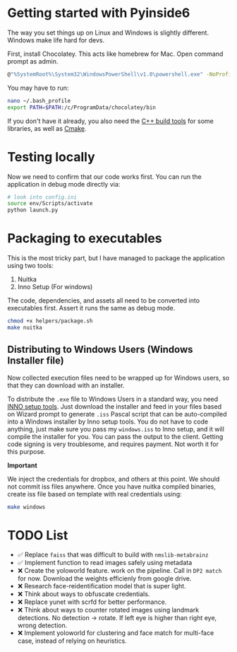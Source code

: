 # Getting started with Pyinside6

The way you set things up on Linux and Windows is slightly different. Windows make life hard for devs.

First, install Chocolatey. This acts like homebrew for Mac. Open command prompt as admin.

```bash
@"%SystemRoot%\System32\WindowsPowerShell\v1.0\powershell.exe" -NoProfile -InputFormat None -ExecutionPolicy Bypass -Command "[System.Net.ServicePointManager]::SecurityProtocol = 3072; iex ((New-Object System.Net.WebClient).DownloadString('https://community.chocolatey.org/install.ps1'))" && SET "PATH=%PATH%;%ALLUSERSPROFILE%\chocolatey\bin"
```

You may have to run:

```bash
nano ~/.bash_profile
export PATH=$PATH:/c/ProgramData/chocolatey/bin
```

If you don't have it already, you also need the [C++ build tools](https://visualstudio.microsoft.com/visual-cpp-build-tools/) for some libraries, as well as [Cmake](https://cmake.org/download/).


# Testing locally

Now we need to confirm that our code works first. You can run the application in debug mode directly via:

```bash
# look into config.ini 
source env/Scripts/activate
python launch.py
```

# Packaging to executables

This is the most tricky part, but I have managed to package the application using two tools:

1. Nuitka
2. Inno Setup (For windows)

The code, dependencies, and assets all need to be converted into executables first. Assert it runs the same as debug mode.

```bash
chmod +x helpers/package.sh
make nuitka
```

## Distributing to Windows Users (Windows Installer file)

Now collected execution files need to be wrapped up for Windows users, so that they can download with an installer.

To distribute the `.exe` file to Windows Users in a standard way, you need [INNO setup tools](https://jrsoftware.org/isdl.php). Just download the installer and feed in your files based on Wizard prompt to generate `.iss` Pascal script that can be auto-compiled into a Windows installer by Inno setup tools. You do not have to code anything, just make sure you pass my `windows.iss` to Inno setup, and it will compile the installer for you. You can pass the output to the client. Getting code signing is very troublesome, and requires payment. Not worth it for this purpose.


**Important**

We inject the credentials for dropbox, and others at this point. We should not commit iss files anywhere. Once you have nuitka compiled binaries, create iss file based on template with real credentials using:

```bash
make windows
```

# TODO List

- ✅ Replace `faiss` that was difficult to build with `nmslib-metabrainz`
- ✅ Implement function to read images safely using metadata
- ❌ Create the yoloworld feature. work on the pipeline. Call in `DP2 match` for now. Download the weights efficienly from google drive.
- ❌ Research face-reidentification model that is super light. 
- ❌ Think about ways to obfuscate credentials. 
- ❌ Replace yunet with scrfd for better performance. 
- ❌ Think about ways to counter rotated images using landmark detections. No detection -> rotate. If left eye is higher than right eye, wrong detection. 
- ❌ Implement yoloworld for clustering and face match for multi-face case, instead of relying on heuristics.
